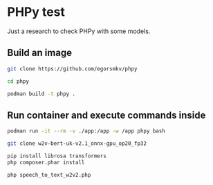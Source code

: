 # PHPy test

Just a research to check PHPy with some models.

## Build an image

```bash
git clone https://github.com/egorsmkv/phpy

cd phpy

podman build -t phpy .
```

## Run container and execute commands inside

```bash
podman run -it --rm -v ./app:/app -w /app phpy bash

git clone w2v-bert-uk-v2.1_onnx-gpu_op20_fp32

pip install librosa transformers
php composer.phar install

php speech_to_text_w2v2.php
```
